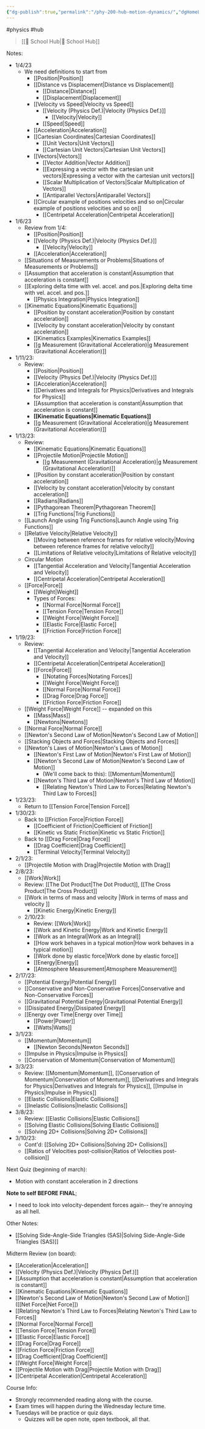 ```yaml
---
{"dg-publish":true,"permalink":"/phy-200-hub-motion-dynamics/","dgHomeLink":true,"dgPassFrontmatter":false,"dgShowLocalGraph":true}
---
```


#physics #hub 
> [[🏫 School Hub|🏫 School Hub]]

Notes:
- 1/4/23
	- We need definitions to start from
		- [[Position|Position]]
		- [[Distance vs Displacement|Distance vs Displacement]]
			- [[Distance|Distance]]
			- [[Displacement|Displacement]]
		- [[Velocity vs Speed|Velocity vs Speed]]
			- [[Velocity (Physics Def.)|Velocity (Physics Def.)]]
				- [[Velocity|Velocity]]
			- [[Speed|Speed]]
		- [[Acceleration|Acceleration]]
		- [[Cartesian Coordinates|Cartesian Coordinates]]
			- [[Unit Vectors|Unit Vectors]]
			- [[Cartesian Unit Vectors|Cartesian Unit Vectors]]
		- [[Vectors|Vectors]]
			- [[Vector Addition|Vector Addition]]
			- [[Expressing a vector with the cartesian unit vectors|Expressing a vector with the cartesian unit vectors]]
			- [[Scalar Multiplication of Vectors|Scalar Multiplication of Vectors]]
			- [[Antiparallel Vectors|Antiparallel Vectors]]
		- [[Circular example of positions velocities and so on|Circular example of positions velocities and so on]]
			- [[Centripetal Acceleration|Centripetal Acceleration]]
- 1/6/23
	- Review from 1/4:
		- [[Position|Position]]
		- [[Velocity (Physics Def.)|Velocity (Physics Def.)]]
			- [[Velocity|Velocity]]
		- [[Acceleration|Acceleration]]
	- [[Situations of Measurements or Problems|Situations of Measurements or Problems]]
	- [[Assumption that acceleration is constant|Assumption that acceleration is constant]]
	- [[Exploring delta time with vel. accel. and pos.|Exploring delta time with vel. accel. and pos.]]
		- [[Physics Integration|Physics Integration]]
	- [[Kinematic Equations|Kinematic Equations]]
		- [[Position by constant acceleration|Position by constant acceleration]]
		- [[Velocity by constant acceleration|Velocity by constant acceleration]]
		- [[Kinematics Examples|Kinematics Examples]]
		- [[g Measurement (Gravitational Acceleration)|g Measurement (Gravitational Acceleration)]]
- 1/11/23:
	- Review:
		- [[Position|Position]]
		- [[Velocity (Physics Def.)|Velocity (Physics Def.)]]
		- [[Acceleration|Acceleration]]
		- [[Derivatives and Integrals for Physics|Derivatives and Integrals for Physics]]
		- [[Assumption that acceleration is constant|Assumption that acceleration is constant]]
		- **[[Kinematic Equations|Kinematic Equations]]**
		- [[g Measurement (Gravitational Acceleration)|g Measurement (Gravitational Acceleration)]]
- 1/13/23:
	- Review:
		- [[Kinematic Equations|Kinematic Equations]]
		- [[Projectile Motion|Projectile Motion]]
			- [[g Measurement (Gravitational Acceleration)|g Measurement (Gravitational Acceleration)]]
		- [[Position by constant acceleration|Position by constant acceleration]]
		- [[Velocity by constant acceleration|Velocity by constant acceleration]]
		- [[Radians|Radians]]
		- [[Pythagorean Theorem|Pythagorean Theorem]]
		- [[Trig Functions|Trig Functions]]
	- [[Launch Angle using Trig Functions|Launch Angle using Trig Functions]]
	- [[Relative Velocity|Relative Velocity]]
		- [[Moving between reference frames for relative velocity|Moving between reference frames for relative velocity]]
		- [[Limitations of Relative velocity|Limitations of Relative velocity]]
	- Circular Motion
		- [[Tangential Acceleration and Velocity|Tangential Acceleration and Velocity]]
		- [[Centripetal Acceleration|Centripetal Acceleration]]
	- [[Force|Force]]
		- [[Weight|Weight]]
		- Types of Forces:
			- [[Normal Force|Normal Force]]
			- [[Tension Force|Tension Force]]
			- [[Weight Force|Weight Force]]
			- [[Elastic Force|Elastic Force]]
			- [[Friction Force|Friction Force]]
- 1/19/23:
	- Review:
		- [[Tangential Acceleration and Velocity|Tangential Acceleration and Velocity]]
		- [[Centripetal Acceleration|Centripetal Acceleration]]
		- [[Force|Force]]
			- [[Notating Forces|Notating Forces]]
			- [[Weight Force|Weight Force]]
			- [[Normal Force|Normal Force]]
			- [[Drag Force|Drag Force]]
			- [[Friction Force|Friction Force]]
	- [[Weight Force|Weight Force]] -- expanded on this
		- [[Mass|Mass]]
		- [[Newtons|Newtons]]
	- [[Normal Force|Normal Force]]
	- [[Newton's Second Law of Motion|Newton's Second Law of Motion]]
	- [[Stacking Objects and Forces|Stacking Objects and Forces]]
	- [[Newton's Laws of Motion|Newton's Laws of Motion]]
		- [[Newton's First Law of Motion|Newton's First Law of Motion]]
		- [[Newton's Second Law of Motion|Newton's Second Law of Motion]]
			- (We'll come back to this): [[Momentum|Momentum]]
		- [[Newton's Third Law of Motion|Newton's Third Law of Motion]]
			- [[Relating Newton's Third Law to Forces|Relating Newton's Third Law to Forces]]
- 1/23/23:
	- Return to [[Tension Force|Tension Force]]
- 1/30/23:
	- Back to [[Friction Force|Friction Force]]
		- [[Coefficient of Friction|Coefficient of Friction]]
		- [[Kinetic vs Static Friction|Kinetic vs Static Friction]]
	- Back to [[Drag Force|Drag Force]]
		- [[Drag Coefficient|Drag Coefficient]]
		- [[Terminal Velocity|Terminal Velocity]]
- 2/1/23:
	- [[Projectile Motion with Drag|Projectile Motion with Drag]]
- 2/8/23:
	- [[Work|Work]]
	- Review: [[The Dot Product|The Dot Product]], [[The Cross Product|The Cross Product]]
	- [[Work in terms of mass and velocity |Work in terms of mass and velocity ]]
		- [[Kinetic Energy|Kinetic Energy]]
  - 2/10/23:
	  - Review: [[Work|Work]]
	  - [[Work and Kinetic Energy|Work and Kinetic Energy]]
	  - [[Work as an Integral|Work as an Integral]]
	  - [[How work behaves in a typical motion|How work behaves in a typical motion]]
	  - [[Work done by elastic force|Work done by elastic force]]
	  - [[Energy|Energy]]
	  - [[Atmosphere Measurement|Atmosphere Measurement]]
- 2/17/23:
	- [[Potential Energy|Potential Energy]]
	- [[Conservative and Non-Conservative Forces|Conservative and Non-Conservative Forces]]
	- [[Gravitational Potential Energy|Gravitational Potential Energy]]
	- [[Dissipated Energy|Dissipated Energy]]
	- [[Energy over Time|Energy over Time]]
		- [[Power|Power]]
		- [[Watts|Watts]]
- 3/1/23:
	- [[Momentum|Momentum]]
		- [[Newton Seconds|Newton Seconds]]
	- [[Impulse in Physics|Impulse in Physics]]
	- [[Conservation of Momentum|Conservation of Momentum]]
- 3/3/23:
	- Review: [[Momentum|Momentum]], [[Conservation of Momentum|Conservation of Momentum]], [[Derivatives and Integrals for Physics|Derivatives and Integrals for Physics]], [[Impulse in Physics|Impulse in Physics]]
	- [[Elastic Collisions|Elastic Collisions]]
	- [[Inelastic Collisions|Inelastic Collisions]]
- 3/8/23:
	- Review: [[Elastic Collisions|Elastic Collisions]]
	- [[Solving Elastic Collisions|Solving Elastic Collisions]]
	- [[Solving 2D+ Collisions|Solving 2D+ Collisions]]
- 3/10/23:
	- Cont'd: [[Solving 2D+ Collisions|Solving 2D+ Collisions]]
	- [[Ratios of Velocities post-collision|Ratios of Velocities post-collision]]

Next Quiz (beginning of march):
- Motion with constant acceleration in 2 directions

**Note to self BEFORE FINAL**;
- I need to look into velocity-dependent forces again-- they're annoying as all hell.

Other Notes:
- [[Solving Side-Angle-Side Triangles (SAS)|Solving Side-Angle-Side Triangles (SAS)]]

Midterm Review (on board):
- [[Acceleration|Acceleration]]
- [[Velocity (Physics Def.)|Velocity (Physics Def.)]]
- [[Assumption that acceleration is constant|Assumption that acceleration is constant]]
- [[Kinematic Equations|Kinematic Equations]]
- [[Newton's Second Law of Motion|Newton's Second Law of Motion]] ([[Net Force|Net Force]])
- [[Relating Newton's Third Law to Forces|Relating Newton's Third Law to Forces]]
- [[Normal Force|Normal Force]]
- [[Tension Force|Tension Force]]
- [[Elastic Force|Elastic Force]]
- [[Drag Force|Drag Force]]
- [[Friction Force|Friction Force]]
- [[Drag Coefficient|Drag Coefficient]]
- [[Weight Force|Weight Force]]
- [[Projectile Motion with Drag|Projectile Motion with Drag]]
- [[Centripetal Acceleration|Centripetal Acceleration]]

Course Info:
- Strongly recommended reading along with the course.
- Exam times will happen during the Wednesday lecture time.
- Tuesdays will be practice or quiz days.
	- Quizzes will be open note, open textbook, all that.